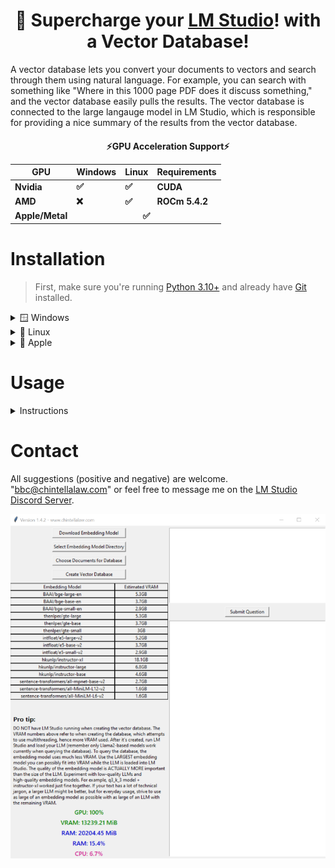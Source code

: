 <a name="top"></a>

<div align="center">
  <h1>🚀 Supercharge your <a href="https://lmstudio.ai/">LM Studio</a>! with a Vector Database!</h1>
</div>
A vector database lets you convert your documents to vectors and search through them using natural language.  For example, you can search with something like "Where in this 1000 page PDF does it discuss something," and the vector database easily pulls the results.  The vector database is connected to the large langauge model in LM Studio, which is responsible for providing a nice summary of the results from the vector database.
<!-- GPU Acceleration Support Table -->

<div align="center">
  <h4>⚡GPU Acceleration Support⚡
  <table>
    <thead>
      <tr>
        <th>GPU</th>
        <th>Windows</th>
        <th>Linux</th>
        <th>Requirements</th>
      </tr>
    </thead>
    <tbody>
      <tr>
        <td>Nvidia</td>
        <td>✅</td>
        <td>✅</td>
        <td>CUDA</td>
      </tr>
      <tr>
        <td>AMD</td>
        <td>❌</td>
        <td>✅</td>
        <td>ROCm 5.4.2</td>
      </tr>
      <tr>
        <td>Apple/Metal</td>
        <td colspan="3" align="center"> ✅ </td>
      </tr>
    </tbody>
  </table></h4>
</div>

# Installation

> First, make sure you're running [Python 3.10+](https://www.python.org/downloads/release/python-31011/) and already have [Git](https://git-scm.com/downloads) installed.
<details>
  <summary>🪟 Windows</summary>
  
### Step 1 - GPU Acceleration Software
* Nvidia GPUs ➜ install [CUDA 11.8](https://developer.nvidia.com/cuda-11-8-0-download-archive)
* AMD GPUs
    > Unfortuantely, PyTorch does not currently support AMD GPUs on Windows (only Linux).

### Step 2 - Obtain Repository
* Download the ZIP file containing the latest release for my repository.  Unzip and place this folder anywhere you want on your computer.

### Step 3 - Virtual Environment
* Open the folder containing my repository files.  Create a command prompt and create a virtual environment with this command:
```
python -m venv .
```
* Then "activate" the virtual environment:
```
.\Scripts\activate
```

### Step 4 - Upgrade pip
```
python -m pip install --upgrade pip
```

### Step 5 - Install PyTorch
* Nvidia GPUs:
```
pip install torch torchvision torchaudio --index-url https://download.pytorch.org/whl/cu118
```
> PyTorch does not currently support AMD GPUs on Windows (only Linux).
* If you're NOT using GPU acceleration:
```
pip install torch torchvision torchaudio
```

### Step 6 - Doublecheck GPU-Acceleration
```
python check_gpu.py
```

### Step 7 - Install Dependencies
```
pip install -r requirements.txt
```
</details>

<details>
  <summary>🐧 Linux</summary>

### Step 1 - GPU Acceleration Software
  * Nvidia GPUs ➜ install [CUDA 11.8](https://developer.nvidia.com/cuda-11-8-0-download-archive)
  * AMD GPUs ➜ install ROCm version 5.4.2 according to the instructions [HERE](https://rocmdocs.amd.com/en/latest/deploy/linux/quick_start.html) and [HERE](https://rocmdocs.amd.com/en/latest/deploy/linux/index.html)

### Step 2 - Obtain Repository
* Download the ZIP file containing the latest release for my repository.  Inside the ZIP file is a folder holding my repository.  Unzip and place this folder anywhere you want on your computer.

### Step 3 - Virtual Environment
* Open the folder containing my repository files.  Create a command prompt and create a virtual environment with this command:
```
python -m venv .
```
* Then activate the virtual environment:
```
.\Scripts\activate
```

### Step 4 - Update Pip
```
python -m pip install --upgrade pip
```
### Step 5 - Install PyTorch
* For Nvidia GPUs:
```
pip install torch torchvision torchaudio --index-url https://download.pytorch.org/whl/cu118
```
* For AMD GPUs:
```
pip install torch torchvision torchaudio --index-url https://download.pytorch.org/whl/rocm5.4.2
```
* If you're NOT using GPU acceleration:
```
pip install torch torchvision torchaudio --index-url https://download.pytorch.org/whl/cpu
```

### Step 6 - Doublecheck GPU-acceleration
```
python check_gpu.py
```
### Step 7 - Install Dependencies
```
pip install -r requirements.txt
```
</details>

<details>
  <summary>🍎 Apple</summary>

### Step 1 - GPU Acceleration Software
* All Macs with MacOS 12.3+ come with Metal/MPS support, which is the equivalent of CUDA and ROCm for Nvidia and AMD, respectively.  However, you do need to have [Xcode Command Line Tools](https://www.makeuseof.com/install-xcode-command-line-tools/).

### Step 2 - Obtain Repository
* Download the ZIP file containing the latest release for my repository.  Inside the ZIP file is a folder holding my repository.  Unzip and place this folder anywhere you want on your computer.

### Step 3 - Virtual Environment
* Open the folder containing my repository files.  Create a terminal window and create a virtual environment with this command:
```
python3 -m venv .
```
* Then activate the virtual environment:
```
source bin/activate
```
### Step 5 - Update Pip
```
python3 -m pip install --upgrade pip
```
### Step 6 - Install PyTorch
```
pip3 install torch torchvision torchaudio
```
### Step 7 - Doublecheck Metal/MPS-acceleration
```
python3 check_gpu.py
```
### Step 8 - Install Dependencies
```
pip3 install -r requirements.txt
```
</details>

# Usage
<details>
  <summary>Instructions</summary>
  
### Step 1 - Virtual Environment
> Open a command prompt within my repository folder and activate the virtual environment:<br>
> NOTE: For Macs the preferred command is ```source bin/activate```
```
.\Scripts\activate
```

### Step 2 - Run Program
```
python gui.py
```
* NOTE: Only systems running Windows with an Nvidia GPU will display metrics in the GUI.  Will fix later so hold tight.

### Step 3 - "Download Embedding Model"
> You must wait until the download is complete AND unpacked before trying to create the database.

### Step 4 - "Select Embedding Model Directory"
> Selects the directory containing the model you want to use.

### Step 5 - "Choose Documents for Database"
> Select one or more files. Currently supports pdf, docx, txt, json, enex, eml, msg, csv, xls, xlsx.  NOTE: You can always remove files from the "Docs_for_DB" folder, but you must recreate the vector database if you don't want them included in the new database.

### Step 6 - "Create Vector Database."
> You should see GPU usage spike.  After the spike, the program still needs to "persist" the database to disk .  You must wait for this to complete before trying to query the database.  You can look at the command prompt window to see exactly when the database is "persisted."

### Step 7 - LM Studio
> Open LM Studio and load a model.  Only Llama2-based models are currently supported.  Click "Start Server" in the server tab.  Within my program, type your question in the box and submit.  If you don't minimize LM Studio in this process you can actually see it being fed your question and the database results!
</details>

# Contact

All suggestions (positive and negative) are welcome.  "bbc@chintellalaw.com" or feel free to message me on the [LM Studio Discord Server](https://discord.gg/aPQfnNkxGC).

<div align="center">
  <img src="https://github.com/BBC-Esq/ChromaDB-Plugin-for-LM-Studio/raw/main/example.png" alt="Example Image">
</div>
